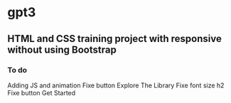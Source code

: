 # gpt3

## HTML and CSS training project with responsive without using Bootstrap

### To do
Adding JS and animation
Fixe button Explore The Library
Fixe font size h2
Fixe button Get Started
